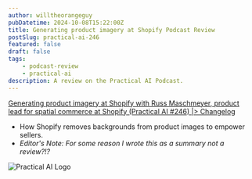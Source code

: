 ```yaml
---
author: willtheorangeguy
pubDatetime: 2024-10-08T15:22:00Z
title: Generating product imagery at Shopify Podcast Review
postSlug: practical-ai-246
featured: false
draft: false
tags:
    - podcast-review
    - practical-ai
description: A review on the Practical AI Podcast.
---
```


[Generating product imagery at Shopify with Russ Maschmeyer, product lead for spatial commerce at Shopify (Practical AI #246) |> Changelog](https://changelog.com/practicalai/246)

- How Shopify removes backgrounds from product images to empower sellers.
- _Editor's Note: For some reason I wrote this as a summary not a review?!?_

![Practical AI Logo](https://is1-ssl.mzstatic.com/image/thumb/Podcasts123/v4/45/10/06/4510062f-d99e-abd5-7376-07a4656f19d1/mza_940882021610159734.png/300x300bb.webp)
